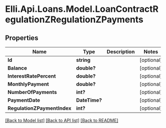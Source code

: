 # Elli.Api.Loans.Model.LoanContractRegulationZRegulationZPayments
## Properties

Name | Type | Description | Notes
------------ | ------------- | ------------- | -------------
**Id** | **string** |  | [optional] 
**Balance** | **double?** |  | [optional] 
**InterestRatePercent** | **double?** |  | [optional] 
**MonthlyPayment** | **double?** |  | [optional] 
**NumberOfPayments** | **int?** |  | [optional] 
**PaymentDate** | **DateTime?** |  | [optional] 
**RegulationZPaymentIndex** | **int?** |  | [optional] 

[[Back to Model list]](../README.md#documentation-for-models) [[Back to API list]](../README.md#documentation-for-api-endpoints) [[Back to README]](../README.md)

